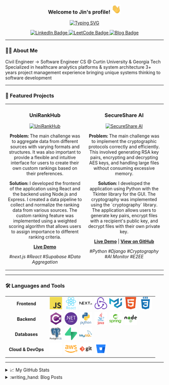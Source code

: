 <div id="header" align="center">
  <h3 align="center">
  Welcome to Jin's profile!
  <img src="https://raw.githubusercontent.com/danielcshn/danielcshn/master/icons/wave.gif" width="30" height="30">
</h3>

<div align="center">

<!--- https://readme-typing-svg.herokuapp.com --->
[![Typing SVG](https://readme-typing-svg.demolab.com?font=Fira+Code&pause=1000&center=true&vCenter=true&width=435&lines=Software+Engineer;Full+Stack+Developer;Cloud+Ops+Engineer)](https://git.io/typing-svg)
 
</div>
  
<div id="badges">
  <a href="https://www.linkedin.com/in/jinhong-zhu">
    <img src="https://img.shields.io/badge/LinkedIn-blue?style=for-the-badge&logo=linkedin&logoColor=white" alt="LinkedIn Badge"/>
  </a>
  <a href="https://leetcode.com/flowersToAlgernon/">
    <img src="https://img.shields.io/badge/LeetCode-red?style=for-the-badge&logo=LeetCode&logoColor=white" alt="LeetCode Badge"/>
  </a>
  <a href="https://flowers2algernon.github.io/">
    <img src="https://img.shields.io/badge/Blog-yellow?style=for-the-badge&logo=Blog&logoColor=white" alt="Blog Badge"/>
  </a>
</div>


</div>

---
<div id="header" align="left">
  
### :technologist: About Me
Civil Engineer → Software Engineer
CS @ Curtin University & Georgia Tech
Specialized in healthcare analytics platforms & system architecture
3+ years project management experience bringing unique systems thinking to software development

---

### 🚀 Featured Projects

<table width="100%" border="0" cellspacing="0" cellpadding="0">
<tr>
<td width="50%" valign="top">
<h3 align="center">UniRankHub</h3>
<div align="center">
<a href="http://www.unirankhub.com/" target="_blank"><img src="https://www.jinthinks.com/unirankhub-1.png" alt="UniRankHub" style="max-width:100%;"></a>
<p><b>Problem:</b> The main challenge was to aggregate data from different sources with varying formats and structures. It was also important to provide a flexible and intuitive interface for users to create their own custom rankings based on their preferences.</p>
<p><b>Solution:</b> I developed the frontend of the application using React and the backend using Node.js and Express. I created a data pipeline to collect and normalize the ranking data from various sources. The custom ranking feature was implemented using a weighted scoring algorithm that allows users to assign importance to different ranking criteria.</p>
<p>
<a href="http://www.unirankhub.com/" target="_blank"><strong>Live Demo</strong></a>
</p>
<p><em>#next.js #React #Supabase #Data Aggregation</em></p>
</div>
</td>
<td width="50%" valign="top">
<h3 align="center">SecureShare AI</h3>
<div align="center">
<a href="http://www.safesend.me/" target="_blank"><img src="https://www.jinthinks.com/secureshare.png" alt="SecureShare AI" style="max-width:100%;"></a>
<p><b>Problem:</b> The main challenge was to implement the cryptographic protocols correctly and efficiently. This involved generating RSA key pairs, encrypting and decrypting AES keys, and handling large files without consuming excessive memory.</p>
<p><b>Solution:</b> I developed the application using Python with the Tkinter library for the GUI. The cryptography was implemented using the `cryptography` library. The application allows users to generate key pairs, encrypt files with a recipient's public key, and decrypt files with their own private key.</p>
<p>
<a href="http://www.safesend.me/" target="_blank"><strong>Live Demo</strong></a> | <a href="https://github.com/Flowers2Algernon/Secure-File-Transfer" target="_blank"><strong>View on GitHub</strong></a>
</p>
<p><em>#Python #Django #Cryptography #AI Monitor #E2EE</em></p>
</div>
</td>
</tr>
</table>

---

### :hammer_and_wrench: Languages and Tools

<table>
  <tr>
    <td align="center" width="120">
      <strong>Frontend</strong>
    </td>
    <td>
      <img src="https://github.com/devicons/devicon/blob/master/icons/javascript/javascript-original.svg" title="JavaScript" alt="JavaScript" width="40" height="40"/>&nbsp;
      <img src="https://github.com/devicons/devicon/blob/master/icons/react/react-original-wordmark.svg" title="React" alt="React" width="40" height="40"/>&nbsp;
      <img src="https://github.com/devicons/devicon/blob/master/icons/nextjs/nextjs-original-wordmark.svg" title="Next.js" alt="Next.js" width="40" height="40"/>&nbsp;
      <img src="https://github.com/devicons/devicon/blob/master/icons/redux/redux-original.svg" title="Redux" alt="Redux " width="40" height="40"/>&nbsp;
      <img src="https://github.com/devicons/devicon/blob/master/icons/materialui/materialui-original.svg" title="Material UI" alt="Material UI" width="40" height="40"/>&nbsp;
      <img src="https://github.com/devicons/devicon/blob/master/icons/html5/html5-original.svg" title="HTML5" alt="HTML" width="40" height="40"/>&nbsp;
      <img src="https://github.com/devicons/devicon/blob/master/icons/css3/css3-plain-wordmark.svg"  title="CSS3" alt="CSS" width="40" height="40"/>&nbsp;
    </td>
  </tr>
  <tr>
    <td align="center">
      <strong>Backend</strong>
    </td>
    <td>
      <img src="https://github.com/devicons/devicon/blob/master/icons/csharp/csharp-original.svg" title="C#" alt="C#" width="40" height="40"/>&nbsp;
      <img src="https://github.com/devicons/devicon/blob/master/icons/dotnetcore/dotnetcore-original.svg" title=".NET" alt=".NET" width="40" height="40"/>&nbsp;
      <img src="https://github.com/devicons/devicon/blob/master/icons/python/python-original-wordmark.svg" title="Python" alt="Python" width="40" height="40"/>&nbsp;
      <img src="https://github.com/devicons/devicon/blob/master/icons/java/java-original-wordmark.svg" title="Java" alt="Java" width="40" height="40"/>&nbsp;
      <img src="https://github.com/devicons/devicon/blob/master/icons/spring/spring-original-wordmark.svg" title="Spring" alt="Spring" width="40" height="40"/>&nbsp;
      <img src="https://github.com/devicons/devicon/blob/master/icons/nodejs/nodejs-original-wordmark.svg" title="NodeJS" alt="NodeJS" width="40" height="40"/>&nbsp;
    </td>
  </tr>
  <tr>
    <td align="center">
      <strong>Databases</strong>
    </td>
    <td>
      <img src="https://github.com/devicons/devicon/blob/master/icons/postgresql/postgresql-original-wordmark.svg" title="PostgreSQL" alt="PostgreSQL" width="40" height="40"/>&nbsp;
      <img src="https://github.com/devicons/devicon/blob/master/icons/supabase/supabase-original.svg?raw=true" title="Supabase" alt="Supabase" width="40" height="40"/>&nbsp;
      <img src="https://github.com/devicons/devicon/blob/master/icons/mysql/mysql-original-wordmark.svg" title="MySQL"  alt="MySQL" width="40" height="40"/>&nbsp;
    </td>
  </tr>
  <tr>
    <td align="center">
      <strong>Cloud & DevOps</strong>
    </td>
    <td>
      <img src="https://github.com/devicons/devicon/blob/master/icons/railway/railway-original.svg?raw=true" title="Railway" alt="Railway" width="40" height="40"/>&nbsp;
      <img src="https://github.com/devicons/devicon/blob/master/icons/amazonwebservices/amazonwebservices-plain-wordmark.svg" title="AWS" alt="AWS" width="40" height="40"/>&nbsp;
      <img src="https://github.com/devicons/devicon/blob/master/icons/git/git-original-wordmark.svg" title="Git" alt="Git" width="40" height="40"/>&nbsp;
      <img src="https://github.com/devicons/devicon/blob/master/icons/bitbucket/bitbucket-original.svg?raw=true" title="Bitbucket" alt="Bitbucket" width="40" height="40"/>&nbsp;
    </td>
  </tr>
</table>

---


<details>
<summary>📈 My GitHub Stats</summary>
<br>
<a href="https://github.com/yoshi389111/github-profile-3d-contrib">
<picture>
  <source media="(prefers-color-scheme: dark)" srcset="https://github.com/Flowers2Algernon/Flowers2Algernon/blob/main/profile-3d-contrib/3d-contrib-profile-night.svg">
  <img alt="Jinhong's GitHub Profile 3D Contrib" src="./profile-3d-contrib/3d-contrib-profile-day.svg">
</picture>
</a>

<a href="https://github.com/ashutosh00710/github-readme-activity-graph">
<picture>
  <source media="(prefers-color-scheme: dark)" srcset="https://github-readme-activity-graph.vercel.app/graph?username=Flowers2Algernon&bg_color=00000f&color=007bff&line=fac539&point=FFFFFF&hide_border=true">
  <img alt="Jinhong's Activity Graph" src="https://github-readme-activity-graph.vercel.app/graph?username=Flowers2Algernon&bg_color=ffffff&color=007bff&line=47a042&point=255322&hide_border=true">
</picture>
</a>

<div align="right">
<a href="https://github.com/denvercoder1/github-readme-streak-stats">
<picture>
  <source media="(prefers-color-scheme: dark)" srcset="https://github-readme-streak-stats.herokuapp.com?user=Flowers2Algernon&theme=java-dark&hide_border=true&card_width=1000.svg#gh-dark-mode-only">
  <img alt="Jinhong's github-streak" src="https://github-readme-streak-stats.herokuapp.com?user=Flowers2Algernon&hide_border=true&theme=whatsapp-light2&card_width=1000.svg">
</picture>
</a>
</div>

<div align="center">

<a href="https://github.com/Flowers2Algernon/github-status">
<picture>
  <source media="(prefers-color-scheme: dark)" srcset="https://raw.githubusercontent.com/Flowers2Algernon/github-status/master/generated/overview.svg#gh-dark-mode-only">
  <img alt="Jinhong's github-stats" src="https://raw.githubusercontent.com/Flowers2Algernon/github-status/master/generated/overview.svg">
</picture>
</a>

<a href="https://github.com/Flowers2Algernon/github-status">
<picture>
  <source media="(prefers-color-scheme: dark)" srcset="https://raw.githubusercontent.com/Flowers2Algernon/github-status/master/generated/languages.svg#gh-dark-mode-only">
  <img alt="Jinhong's github-stats" src="https://raw.githubusercontent.com/Flowers2Algernon/github-status/master/generated/languages.svg">
</picture>
</a>
</div>
<b>Note:</b> Top languages is only a metric of the languages my public code consists of and doesn't reflect experience or skill level.
<br>
</details>


<details>
<summary>:writing_hand: Blog Posts</summary>

<!-- BLOG-POST-LIST:START -->
- [Database connection issues when deploying c# to railway](https://flowers2algernon.github.io/posts/Database-Connection-Issues-When-Deploying-C-to-Railway/)
- [2025 年中总结及年尾展望](https://flowers2algernon.github.io/posts/2025-%E5%B9%B4%E4%B8%AD%E6%80%BB%E7%BB%93%E5%8F%8A%E5%B9%B4%E5%B0%BE%E5%B1%95%E6%9C%9B/)
- [Javascript and react basic](https://flowers2algernon.github.io/posts/JavaScript-and-React-Basic/)
- [Network service](https://flowers2algernon.github.io/posts/Network-Service/)
<!-- BLOG-POST-LIST:END -->
</details>

<!---
Flowers2Algernon/Flowers2Algernon is a ✨ special ✨ repository because its `README.md` (this file) appears on your GitHub profile.
You can click the Preview link to take a look at your changes.
--->
